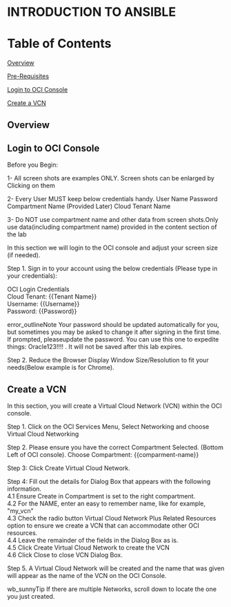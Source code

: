 # INTRODUCTION TO ANSIBLE

# Table of Contents

[Overview](#overview)

[Pre-Requisites](#pre-requisites)

[Login to OCI Console](#login-to-oci-console)

[Create a VCN](#create-a-VCN)

## Overview

## Login to OCI Console

Before you Begin:

1- All screen shots are examples ONLY. Screen shots can be enlarged by Clicking on them

2- Every User MUST keep below credentials handy.
User Name
Password
Compartment Name (Provided Later)
Cloud Tenant Name

3- Do NOT use compartment name and other data from screen shots.Only use  data(including compartment name) provided in the content section of the lab

In this section we will login to the OCI console and adjust your screen size (if needed).

Step 1. Sign in to your account using the below credentials 
            (Please type in your credentials):

OCI Login Credentials<br>
Cloud Tenant: {{Tenant Name}}<br>
Username: {{Username}}<br>
Password: {{Password}}

error_outlineNote
Your password should be updated automatically for you, but sometimes  you may be asked to change it after signing in the first time. If prompted, pleaseupdate the password. You can use this one to expedite things: Oracle123!!!! . It will not be saved after this lab expires.

Step 2. Reduce the Browser Display Window Size/Resolution to fit your needs(Below example is for Chrome). 

## Create a VCN

In this section, you will create a Virtual Cloud Network (VCN) within the OCI console.

Step 1. Click on the OCI Services Menu, Select Networking and choose Virtual Cloud Networking

 

Step 2. Please ensure you have the correct Compartment Selected. (Bottom Left of OCI console). 
Choose Compartment: {{comparment-name}}



Step 3: Click Create Virtual Cloud Network. 

Step 4: Fill out the details for Dialog Box that appears with the following information.<br>
     4.1 Ensure Create in Compartment is set to the right compartment.<br>
     4.2 For the NAME, enter an easy to remember name, like for example, "my_vcn"<br>
     4.3 Check the radio button Virtual Cloud Network Plus Related Resources option to ensure we create a VCN that can accommodate other OCI resources.
     <br>
     4.4 Leave the remainder of the fields in the Dialog Box as is.<br>
     4.5 Click Create Virtual Cloud Network to create the VCN<br>
     4.6 Click Close to close VCN Dialog Box.

Step 5. A Virtual Cloud Network will be created and the name that was given will appear as the name of the VCN on the OCI Console.

wb_sunnyTip
If there are multiple Networks, scroll down to locate the one you just created.

